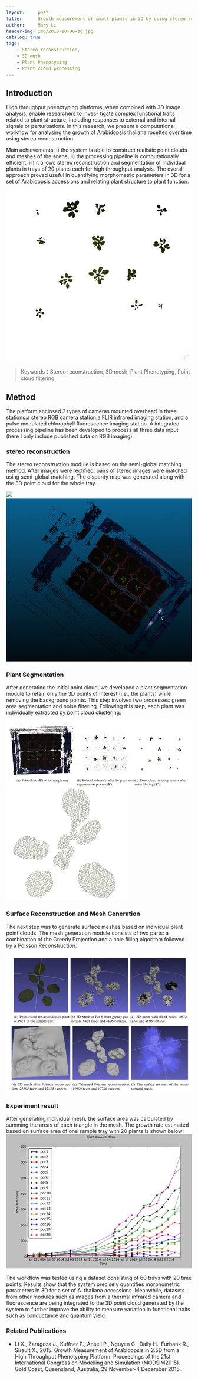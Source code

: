 ```yaml
---
layout:     post
title:      Growth measurement of small plants in 3D by using stereo reconstruction
author:     Mary Li
header-img: img/2019-10-06-bg.jpg
catalog: true
tags:
    - Stereo reconstruction, 
    - 3D mesh
    - Plant Phenotyping
    - Point cloud processing
---
```


## Introduction

High throughput phenotyping platforms, when combined with 3D image analysis, enable researchers to inves-
tigate complex functional traits related to plant structure, including responses to external and internal signals
or perturbations. In this research, we present a computational workflow for analysing the growth of Arabidopsis thaliana rosettes over time using stereo reconstruction. 

Main achievements:
i) the system is able to construct realistic point clouds and meshes of the scene,
ii) the processing pipeline is computationally efficient,
iii) it allows stereo reconstruction and segmentation of individual plants in trays of 20 plants each for high throughput analysis.
The overall approach proved useful in quantifying morphometric parameters in 3D for a set of Arabidopsis
accessions and relating plant structure to plant function.

![](/img/Tray1.gif)
>Keywords：Stereo reconstruction, 3D mesh,  Plant Phenotyping, Point cloud filtering

## Method

The platform,enclosed 3 types of cameras mounted overhead in three stations:a stereo RGB camera station,a FLIR infrared imaging station, and a pulse modulated chlorophyll fluorescence imaging station. A integrated processing pipeline has been developed to process all three data input (here I only include published data on RGB imaging). 


### stereo reconstruction 

The stereo reconstruction module is based on the semi-global matching method. After images were rectified, pairs of stereo images were matched using semi-global matching. The disparity map was generated along with the 3D point cloud for the whole tray.

![](/img/Tray_disparity_map.png)
![](/img/Tray2.gif)

###  Plant Segmentation

After generating the initial point cloud, we developed a plant segmentation module to retain only the 3D points
of interest (i.e., the plants) while removing the background points. This step involves two processes: green
area segmentation and noise filtering. Following this step, each plant was individually extracted by point cloud clustering.

![](/img/Tray3_4.png)
![](/img/Tray7.gif)

### Surface Reconstruction and Mesh Generation

The next step was to generate surface meshes based on individual plant point clouds. The mesh generation
module consists of two parts: a combination of the Greedy Projection and a hole filling algorithm followed by
a Poisson Reconstruction.

![](/img/Tray5.png)


### Experiment result

After generating individual mesh, the surface area was calculated by summing the areas of each
triangle in the mesh. The growth rate estimated based on surface area of one sample tray with 20 plants
is shown below:
![](/img/Tray6.png)

The workflow was tested using a dataset consisting of 60 trays with 20 time points. Results show that the system precisely quantifies morphometric parameters in 3D for a set of A. thaliana accessions. Meanwhile, datasets from other modules such as images from a thermal infrared camera and fluorescence are being integrated to the 3D point cloud generated by the system to further improve the ability to measure variation in functional traits such as conductance and quantum yield.

### Related Publications

- Li X., Zaragoza J., Kuffner P., Ansell P., Nguyen C., Daily H., Furbank R., Sirault X., 2015.
Growth Measurement of Arabidopsis in 2.5D from a High Throughput Phenotyping Platform.
Proceedings of the 21st International Congress on Modelling and Simulation (MODSIM2015). Gold
Coast, Queensland, Australia, 29 November-4 December 2015.
 

